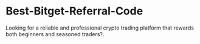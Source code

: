 # Best-Bitget-Referral-Code
Looking for a reliable and professional crypto trading platform that rewards both beginners and seasoned traders?.
